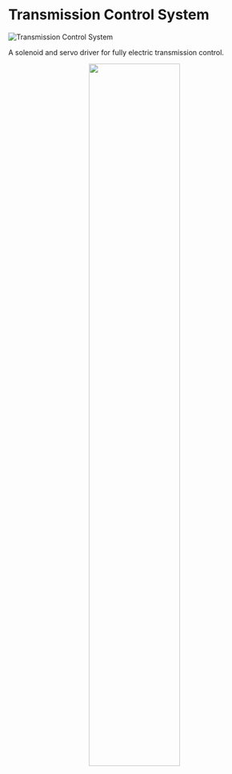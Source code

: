 # Transmission Control System

![Transmission Control System](https://github.com/user-attachments/assets/98a09840-d501-4c1e-9078-1e4b9dccaef6)

A solenoid and servo driver for fully electric transmission control.

<div align="center">
  <img src="https://github.com/user-attachments/assets/b50ab194-746a-4388-a420-ec247e9fc559" width="60%"/>
</div>
